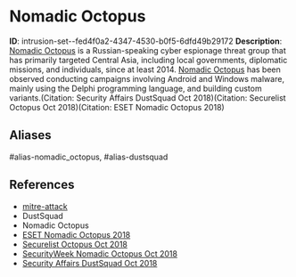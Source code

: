 # Nomadic Octopus

**ID**: intrusion-set--fed4f0a2-4347-4530-b0f5-6dfd49b29172
**Description**: 
[Nomadic Octopus](https://attack.mitre.org/groups/G0133) is a Russian-speaking cyber espionage threat group that has primarily targeted Central Asia, including local governments, diplomatic missions, and individuals, since at least 2014. [Nomadic Octopus](https://attack.mitre.org/groups/G0133) has been observed conducting campaigns involving Android and Windows malware, mainly using the Delphi programming language, and building custom variants.(Citation: Security Affairs DustSquad Oct 2018)(Citation: Securelist Octopus Oct 2018)(Citation: ESET Nomadic Octopus 2018)

## Aliases
#alias-nomadic_octopus, #alias-dustsquad

## References
- [mitre-attack](https://attack.mitre.org/groups/G0133)
- DustSquad
- Nomadic Octopus
- [ESET Nomadic Octopus 2018](https://www.virusbulletin.com/uploads/pdf/conference_slides/2018/Cherepanov-VB2018-Octopus.pdf)
- [Securelist Octopus Oct 2018](https://securelist.com/octopus-infested-seas-of-central-asia/88200/)
- [SecurityWeek Nomadic Octopus Oct 2018](https://www.securityweek.com/russia-linked-hackers-target-diplomatic-entities-central-asia)
- [Security Affairs DustSquad Oct 2018](https://securityaffairs.co/wordpress/77165/apt/russia-linked-apt-dustsquad.html)
